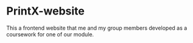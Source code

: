# PrintX-website
This a frontend website that me and my group members developed as a coursework for one of our module. 
